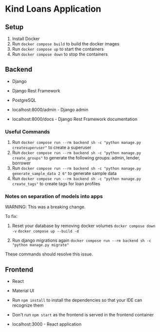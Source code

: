 # Kind Loans Application

## Setup

1. Install Docker
1. Run `docker compose build` to build the docker images
1. Run `docker compose up` to start the containers
1. Run `docker compose down` to stop the containers

## Backend

- Django
- Django Rest Framework
- PostgreSQL

- localhost:8000/admin - Django admin
- localhost:8000/docs - Django Rest Framework documentation

### Useful Commands

1. Run `docker compose run --rm backend sh -c "python manage.py
   createsuperuser"` to create a superuser
1. Run `docker compose run --rm backend sh -c "python manage.py
   create_groups"` to generate the following groups: admin, lender,
   borrower
1. Run `docker compose run --rm backend sh -c "python manage.py
   generate_sample_data 2 6"` to generate sample data
1. Run `docker compose run --rm backend sh -c "python manage.py
   create_tags"` to create tags for loan profiles

### Notes on separation of models into apps

WARNING: This was a breaking change.

To fix:
1. Reset your database by removing docker volumes
   `docker compose down -v`
   `docker compose up --build -d`

1. Run django migrations again
   `docker compose run --rm backend sh -c "python manage.py migrate"`

These commands should resolve this issue.

## Frontend

- React
- Material UI

- Run `npm install` to install the dependencies so that your IDE can recognize them
- Don't run `npm start` as the frontend is served in the frontend container

- localhost:3000 - React application
